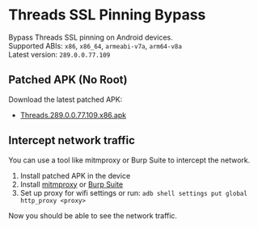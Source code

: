 # Threads SSL Pinning Bypass

Bypass Threads SSL pinning on Android devices.  
Supported ABIs: `x86`, `x86_64`, `armeabi-v7a`, `arm64-v8a`  
Latest version: `289.0.0.77.109`

## Patched APK (No Root)

Download the latest patched APK: 
+ [Threads.289.0.0.77.109.x86.apk](https://github.com/deezph/Threads-SSL-Pinning-Bypass/releases/download/v289.0.0.77.109/Threads.289.0.0.77.109.x86.apk)

## Intercept network traffic

You can use a tool like mitmproxy or Burp Suite to intercept the network.

1. Install patched APK in the device
2. Install [mitmproxy](https://mitmproxy.org/) or [Burp Suite](https://portswigger.net/burp)
3. Set up proxy for wifi settings or run: `adb shell settings put global http_proxy <proxy>`

Now you should be able to see the network traffic.
